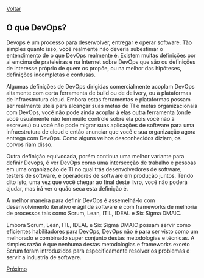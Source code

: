 [Voltar](https://github.com/lucasfantacuci/DevOpsRevelado/blob/master/README.md)

## O que  DevOps?

Devops é um processo para desenvolver, entregar e operar software. 
Tão simples quanto isso, você realmente não deveria subestimar o 
entendimento de o que DevOps realmente é. Existem muitas definições 
por ai emcima de prateleiras e na Internet sobre DevOps que são ou
definições de interesse próprio de quem os propõe, ou na melhor das
hipóteses, definições incompletas e confusas.


Algumas definições de DevOps dirigidas comercialmente acoplam DevOps 
altamente com certa ferramenta de build ou de delivery, ou à plataformas 
de infraestrutura cloud. Embora estas ferramentas e plataformas possam ser
realmente úteis para alcançar suas metas de TI e metas organizacionais com 
DevOps, você não pode ainda acoplar à elas outra ferramenta (onde você 
usualmente não tem muito controle sobre ela pois você não à escreveu) ou 
você não pode migrar suas aplicações de software para uma infraestrutura de
cloud e então anunciar que você e sua organização agora entrega com DevOps.
Como alguns velhos desconhecidos diziam, os corvos riam disso. 


Outra definição equivocada, porém continua uma melhor variante para definir
Devops, é ver DevOps como uma intersecção de trabalho e pessoas em uma 
organização de TI no qual trás desenvolvedores de software, testers de software,
e operadores de software em produção juntos. Tendo dito isto, uma vez que você
chegar ao final deste livro, você não poderá ajudar, mas irá ver o quão seca
esta definição é.
 

A melhor maneira para definir DevOps é assemelhá-lo com desenvolvimento iterativo 
e ágil de software e com frameworks de melhoria de processos tais como Scrum, Lean,
ITIL, IDEAL e Six Sigma DMAIC.


Embora Scrum, Lean, ITL, IDEAL e Six Sigma DMAIC possam servir como eficientes 
habilitadores para DevOps, DevOps não é para ser visto como um melhorado e combinado
super conjunto destas metodologias e técnicas. A simples razão é que nenhuma destas
metodologias e frameworks exceto Scrum foram introduzidos para especificamente
resolver os problemas e servir a industria de software.


[Próximo]()
